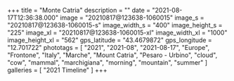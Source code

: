 +++
title = "Monte Catria"
description = ""
date = "2021-08-17T12:36:38.000"
image = "20210817@123638-1060015"
image_s = "20210817@123638-1060015-s"
image_width_s = "400"
image_height_s = "225"
image_xl = "20210817@123638-1060015-xl"
image_width_xl = "1000"
image_height_xl = "562"
gps_latitude = "43.4679872"
gps_longitude = "12.701722"
phototags = [ "2021", "2021-08", "2021-08-17", "Europe", "Frontone", "Italy", "Marche", "Mount Catria", "Pesaro - Urbino", "cloud", "cow", "mammal", "marchigiana", "morning", "mountain", "summer" ]
galleries = [ "2021 Timeline" ]
+++
